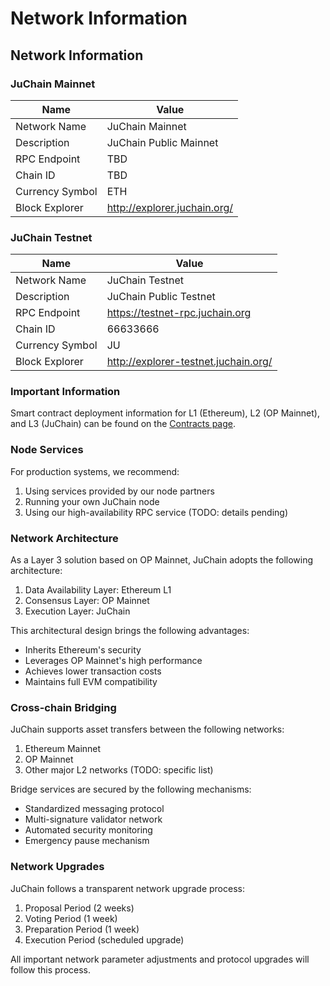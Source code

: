 # Network Information

## Network Information

### JuChain Mainnet

| Name | Value |
| --- | --- |
| Network Name | JuChain Mainnet |
| Description | JuChain Public Mainnet |
| RPC Endpoint | TBD |
| Chain ID | TBD |
| Currency Symbol | ETH |
| Block Explorer | http://explorer.juchain.org/ |

### JuChain Testnet

| Name | Value |
| --- | --- |
| Network Name | JuChain Testnet |
| Description | JuChain Public Testnet |
| RPC Endpoint | https://testnet-rpc.juchain.org |
| Chain ID | 66633666 |
| Currency Symbol | JU |
| Block Explorer | http://explorer-testnet.juchain.org/ |

### Important Information

Smart contract deployment information for L1 (Ethereum), L2 (OP Mainnet), and L3 (JuChain) can be found on the [Contracts page](TODO:link).

### Node Services

For production systems, we recommend:

1. Using services provided by our node partners
2. Running your own JuChain node
3. Using our high-availability RPC service (TODO: details pending)

### Network Architecture

As a Layer 3 solution based on OP Mainnet, JuChain adopts the following architecture:

1. Data Availability Layer: Ethereum L1
2. Consensus Layer: OP Mainnet
3. Execution Layer: JuChain

This architectural design brings the following advantages:

* Inherits Ethereum's security
* Leverages OP Mainnet's high performance
* Achieves lower transaction costs
* Maintains full EVM compatibility

### Cross-chain Bridging

JuChain supports asset transfers between the following networks:

1. Ethereum Mainnet
2. OP Mainnet
3. Other major L2 networks (TODO: specific list)

Bridge services are secured by the following mechanisms:

* Standardized messaging protocol
* Multi-signature validator network
* Automated security monitoring
* Emergency pause mechanism

### Network Upgrades

JuChain follows a transparent network upgrade process:

1. Proposal Period (2 weeks)
2. Voting Period (1 week)
3. Preparation Period (1 week)
4. Execution Period (scheduled upgrade)

All important network parameter adjustments and protocol upgrades will follow this process. 
